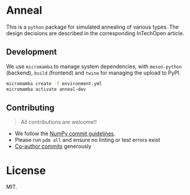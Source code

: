 # Anneal

This is a `python` package for simulated annealing of various types. The design
decisions are described in the corresponding InTechOpen article.

## Development

We use `micromamba` to manage system dependencies, with `meson-python` (backend),
`build` (frontend) and `twine` for managing the upload to PyPI.

``` sh
micromamba create -f environment.yml
micromamba activate anneal-dev
```

## Contributing

> All contributions are welcome!!

- We follow the [NumPy commit guidelines](https://numpy.org/doc/stable/dev/development_workflow.html#writing-the-commit-message).
- Please run `pdm all` and ensure no linting or test errors exist
- [Co-author commits](https://github.blog/2018-01-29-commit-together-with-co-authors/) generously

# License
MIT.
